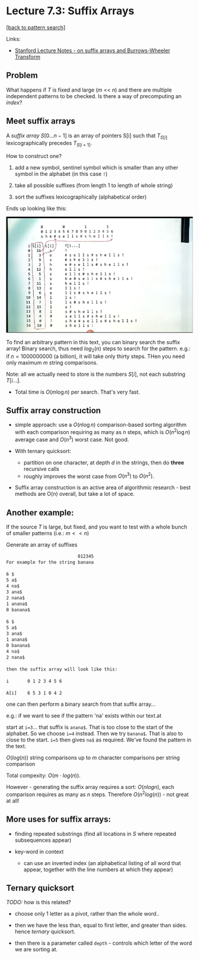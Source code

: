 # Lecture 7.3: Suffix Arrays

[[back to pattern search]](./README.md)

Links:
- [Stanford Lecture Notes - on suffix arrays and Burrows-Wheeler Transform](https://web.stanford.edu/class/cs262/presentations/lecture5.pdf)

## Problem

What happens if $T$ is fixed and large ($m$ << $n$) and there are multiple independent patterns to be checked. Is there a way of precomputing an *index*?

## Meet suffix arrays

A *suffix array* $S[0...n-1]$ is an array of pointers S[i] such that $T_{S[i]}$ lexicographically precedes $T_{S[i+1]}$.

How to construct one?

1. add a new symbol, sentinel symbol which is smaller than any other symbol in the alphabet (in this case `!`)

2. take all possible suffixes (from length 1 to length of whole string)

3. sort the suffixes lexicographically (alphabetical order)

Ends up looking like this:

![](screenshot_2019-09-18_11-17-27_753886358.png)

To find an arbitrary pattern in this text, you can binary search the suffix array! Binary search, thus need $log_2(n)$ steps to search for the pattern. e.g.: if $n=1000000000$ (a billion), it will take only thirty steps. THen you need only maximum $m$ string comparisons.

Note: all we actually need to store is the numbers $S[i]$, not each substring $T[i...]$.

- Total time is $O(m \log n)$ per search. That's very fast.

## Suffix array construction

- simple approach: use a $O(n \log n)$ comparison-based sorting algorithm with each comparison requiring as many as $n$ steps, which is $O(n^2 \log n)$ average case and $O(n^3)$ worst case. Not good.

- With ternary quicksort:
  - partition on one character, at depth $d$ in the strings, then do **three** recursive calls
  - roughly improves the worst case from $O(n^3)$ to $O(n^2)$.

- Suffix array construction is an active area of algorithmic research - best methods are O(n) overall, but take a lot of space.

## Another example:

If the source $T$ is large, but fixed, and you want to test with a whole bunch of smaller patterns (i.e.: $m << n$)

Generate an array of suffixes

```
                           012345
For example for the string banana

6 $
5 a$
4 na$
3 ana$
2 nana$
1 anana$
0 banana$

6 $
5 a$
3 ana$
1 anana$
0 banana$
4 na$
2 nana$

then the suffix array will look like this:

i       0 1 2 3 4 5 6

A[i]    6 5 3 1 0 4 2

```

one can then perform a binary search from that suffix array...

e.g.: if we want to see if the pattern 'na' exists within our text.at

start at `i=3`... that suffix is `anana$`. That is too close to the start of the alphabet. So we choose `i=4` instead. Then we try `banana$`. That is also to close to the start. `i=5` then gives `na$` as required. We've found the pattern in the text.

$O(log(n))$ string comparisons
up to $m$ character comparisons per string comparison

Total compexity: $O(m \cdot log(n))$.

However - generating the suffix array requires a sort: $O(nlogn)$, each comparison requires as many as $n$ steps. Therefore $O(n^2 log(n))$ - not great at all!


## More uses for suffix arrays:

- finding repeated substrings (find all locations in $S$ where repeated subsequences appear)

- key-word in context
  - can use an inverted index (an alphabetical listing of all word that appear, together with the line numbers at which they appear)

## Ternary quicksort

*TODO:* how is this related?

- choose only 1 letter as a pivot, rather than the whole word..

- then we have the less than, equal to first letter, and greater than sides. hence *ternary* quicksort.

- then there is a parameter called `depth` - controls which letter of the word we are sorting at.